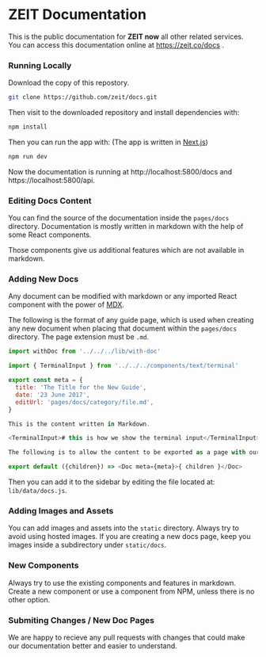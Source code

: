# ZEIT Documentation

This is the public documentation for **ZEIT now** all other related services.<br/>
You can access this documentation online at https://zeit.co/docs .

### Running Locally

Download the copy of this repostory. 

~~~sh
git clone https://github.com/zeit/docs.git
~~~

Then visit to the downloaded repository and install dependencies with:

~~~sh
npm install 
~~~

Then you can run the app with:
(The app is written in [Next.js](https://github.com/zeit/next.js))

~~~sh
npm run dev
~~~

Now the documentation is running at http://localhost:5800/docs and https://localhost:5800/api.

### Editing Docs Content

You can find the source of the documentation inside the `pages/docs` directory. Documentation is mostly written in markdown with the help of some React components.

Those components give us additional features which are not available in markdown.

### Adding New Docs

Any document can be modified with markdown or any imported React component with the power of [MDX](https://github.com/mdx-js/mdx).

The following is the format of any guide page, which is used when creating any new document when placing that document within the `pages/docs` directory. The page extension must be `.md`.

~~~js
import withDoc from '../../../lib/with-doc'

import { TerminalInput } from '../../../components/text/terminal'

export const meta = {
  title: 'The Title for the New Guide',
  date: '23 June 2017',
  editUrl: 'pages/docs/category/file.md',
}

This is the content written in Markdown.

<TerminalInput># this is how we show the terminal input</TerminalInput>  

The following is to allow the content to be exported as a page with our layout

export default ({children}) => <Doc meta={meta}>{ children }</Doc>
~~~

Then you can add it to the sidebar by editing the file located at: `lib/data/docs.js`.

### Adding Images and Assets

You can add images and assets into the `static` directory. Always try to avoid using hosted images. 
If you are creating a new docs page, keep you images inside a subdirectory under `static/docs`.

### New Components

Always try to use the existing components and features in markdown. Create a new component or use a component from NPM, unless there is no other option.

### Submiting Changes / New Doc Pages

We are happy to recieve any pull requests with changes that could make our documentation better and easier to understand.
